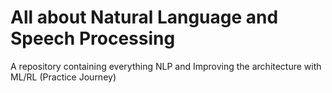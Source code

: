 # All about Natural Language and Speech Processing                     
A repository containing everything NLP and Improving the architecture with ML/RL (Practice Journey)
                                     
